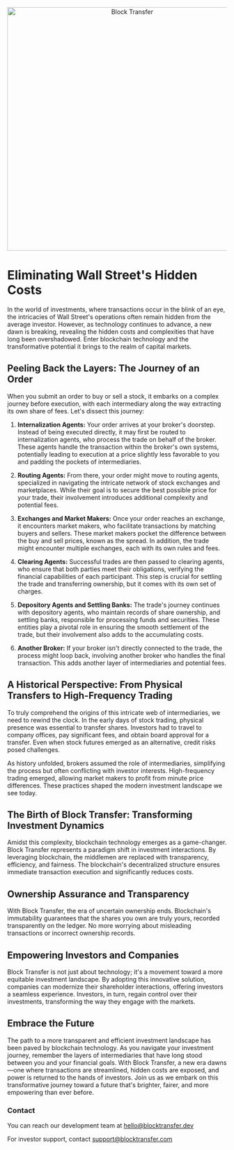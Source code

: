 <div align="center">
<a href="https://www.blocktransfer.com"><img alt="Block Transfer" src="/logo.png" width="558" /></a>
<br/></div>

# Eliminating Wall Street's Hidden Costs

In the world of investments, where transactions occur in the blink of an eye, the intricacies of Wall Street's operations often remain hidden from the average investor. However, as technology continues to advance, a new dawn is breaking, revealing the hidden costs and complexities that have long been overshadowed. Enter blockchain technology and the transformative potential it brings to the realm of capital markets.

## Peeling Back the Layers: The Journey of an Order

When you submit an order to buy or sell a stock, it embarks on a complex journey before execution, with each intermediary along the way extracting its own share of fees. Let's dissect this journey:

1. **Internalization Agents:** Your order arrives at your broker's doorstep. Instead of being executed directly, it may first be routed to internalization agents, who process the trade on behalf of the broker. These agents handle the transaction within the broker's own systems, potentially leading to execution at a price slightly less favorable to you and padding the pockets of intermediaries.

2. **Routing Agents:** From there, your order might move to routing agents, specialized in navigating the intricate network of stock exchanges and marketplaces. While their goal is to secure the best possible price for your trade, their involvement introduces additional complexity and potential fees.

3. **Exchanges and Market Makers:** Once your order reaches an exchange, it encounters market makers, who facilitate transactions by matching buyers and sellers. These market makers pocket the difference between the buy and sell prices, known as the spread. In addition, the trade might encounter multiple exchanges, each with its own rules and fees.

4. **Clearing Agents:** Successful trades are then passed to clearing agents, who ensure that both parties meet their obligations, verifying the financial capabilities of each participant. This step is crucial for settling the trade and transferring ownership, but it comes with its own set of charges.

5. **Depository Agents and Settling Banks:** The trade's journey continues with depository agents, who maintain records of share ownership, and settling banks, responsible for processing funds and securities. These entities play a pivotal role in ensuring the smooth settlement of the trade, but their involvement also adds to the accumulating costs.

6. **Another Broker:** If your broker isn't directly connected to the trade, the process might loop back, involving another broker who handles the final transaction. This adds another layer of intermediaries and potential fees.

## A Historical Perspective: From Physical Transfers to High-Frequency Trading

To truly comprehend the origins of this intricate web of intermediaries, we need to rewind the clock. In the early days of stock trading, physical presence was essential to transfer shares. Investors had to travel to company offices, pay significant fees, and obtain board approval for a transfer. Even when stock futures emerged as an alternative, credit risks posed challenges.

As history unfolded, brokers assumed the role of intermediaries, simplifying the process but often conflicting with investor interests. High-frequency trading emerged, allowing market makers to profit from minute price differences. These practices shaped the modern investment landscape we see today.

## The Birth of Block Transfer: Transforming Investment Dynamics

Amidst this complexity, blockchain technology emerges as a game-changer. Block Transfer represents a paradigm shift in investment interactions. By leveraging blockchain, the middlemen are replaced with transparency, efficiency, and fairness. The blockchain's decentralized structure ensures immediate transaction execution and significantly reduces costs.

## Ownership Assurance and Transparency

With Block Transfer, the era of uncertain ownership ends. Blockchain's immutability guarantees that the shares you own are truly yours, recorded transparently on the ledger. No more worrying about misleading transactions or incorrect ownership records.

## Empowering Investors and Companies

Block Transfer is not just about technology; it's a movement toward a more equitable investment landscape. By adopting this innovative solution, companies can modernize their shareholder interactions, offering investors a seamless experience. Investors, in turn, regain control over their investments, transforming the way they engage with the markets.

## Embrace the Future

The path to a more transparent and efficient investment landscape has been paved by blockchain technology. As you navigate your investment journey, remember the layers of intermediaries that have long stood between you and your financial goals. With Block Transfer, a new era dawns—one where transactions are streamlined, hidden costs are exposed, and power is returned to the hands of investors. Join us as we embark on this transformative journey toward a future that's brighter, fairer, and more empowering than ever before.

### Contact

  You can reach our development team at [hello@blocktransfer.dev](mailto:hello@blocktransfer.dev?subject=Block%20Transfer%20Development%20Inquiry&body=Hello%20Block%20Transfer%20Team,%0D%0A%0D%0AI'm%20reaching%20out%20because%20I'm%20interested%20in%20learning%20more%20about%20development%20opportunities%20at%20Block%20Transfer.%20I%20would%20greatly%20appreciate%20it%20if%20you%20could%20provide%20me%20with%20information%20regarding%20the%20development%20roles,%20technologies%20used,%20and%20any%20relevant%20requirements.%0A%0AThank%20you%20in%20advance!%0D%0A%0D%0A%0D%0A%0D%0ABest%20regards%2C%0D%0A%0D%0AYour%20Name)

  For investor support, contact [support@blocktransfer.com](mailto:support@blocktransfer.com?subject=Block%20Transfer%20Support%20Request&body=Hello%20Block%20Transfer%20Support%0D%0A%0D%0AI%20hope%20this%20email%20finds%20you%20well.%20I%20am%20reaching%20out%20because%20I%20need%20some%20assistance%20with%20Block%20Transfer.%0D%0A%0D%0ACould%20you%20please%20help%20me%20with%20my%20queries%3A%0D%0A%0D%0A%0D%0A%0D%0AThank%20you%20in%20advance.%0D%0A%0D%0A%0D%0A%0D%0AKind%20regards%2C%0D%0A%0D%0AYour%20Name)
